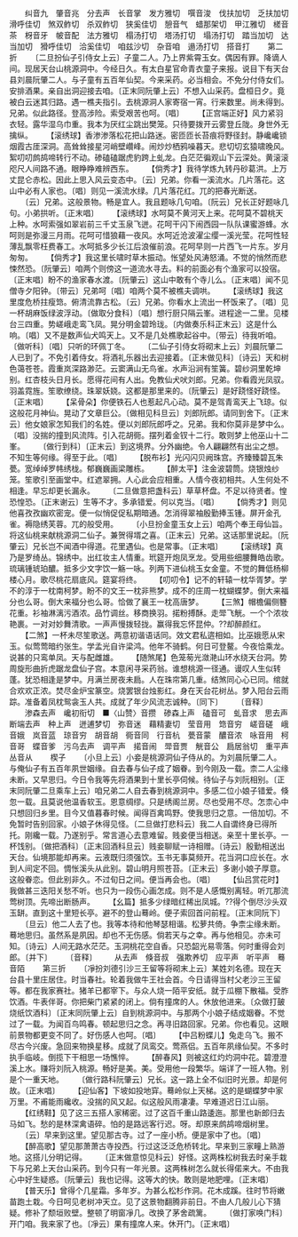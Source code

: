 <!-- { "loadSidebar": true } -->
　　纠音九　肇音兆　分去声　长音掌　发方雅切　噀音浚　伐扶加切　乏扶加切　滑呼佳切　煞双鲊切　杀双鲊切　狭奚佳切　憩音气　蜡那架切　甲江雅切　槎音茶　枒音牙　帔音配　法方雅切　榻汤打切　塔汤打切　塌汤打切　踏当加切　达当加切　猾呼佳切　洽奚佳切　咱兹沙切　杂音咱　遢汤打切　搭音打
　　第二折
　　〔二旦扮仙子引侍女上云〕子童二人。乃上界紫霄玉女。偶因有罪。降谪人间。现居天台山桃源洞中。今经日久。有太白星官命青衣童子来报。说目下有天台县刘晨阮肇二人。与子童有五百年仙契。今来采药。必当相会。不免分付侍女们。安排酒果。亲自出洞迎接去咱。〔正末同阮肇上云〕不想入山采药。盘桓日夕。竟被白云迷其归路。遇一樵夫指引。去桃源洞人家寄宿一宵。行来数里。尚未得到。兄弟。似此路径。登高涉险。索受艰苦也呵。〔唱〕
　　【正宫端正好】风力紧羽衣轻。露华湿乌巾重。我本为厌红尘跳出樊笼。只待要拨开云雾登丘陇。身世外无擒纵。
　　【滚绣球】香渗渗落松花把山路迷。密匝匝长苔痕将野径封。静巉巉锁烟霞古厓深洞。高耸耸接星河峭壁巑峰。闹炒炒栖鸦噪暮天。悲切切玄猿啸晚风。絮叨叨鹧鸪啼转行不动。碜磕磕踞虎豹跨上虬龙。白茫茫徧观山下云深处。黄滚滚咫尺人间路不通。眼睁睁难辨西东。
　　【倘秀才】我待学炼九转丹砂葛洪。上万丈昆仑赤松。因此上思入风云变态中。〔云〕兄弟。你看一溪流水。几片落花。这山中必有人家也。〔唱〕则见一溪流水绿。几片落花红。兀的把春光断送。
　　〔云〕兄弟。这般景物。畅是宜人。我且题咏几句咱。〔阮云〕兄长正好题咏几句。小弟拱听。〔正末唱〕
　　【滚绣球】水呵莫不黄河天上来。花呵莫不碧桃天上种。水呵索强如翠岩前三千丈玉泉飞迸。花呵干闪下闹西园一队队课蜜游蜂。水呵则是弥漫三月雨。花呵可惜狼藉一夜风。水呵近沧波濯尘缨一溪光莹。花呵性轻薄乱飘零枉费春工。水呵抵多少长江后浪催前浪。花呵早则一片西飞一片东。岁月匆匆。
　　【倘秀才】我这里长啸时草木振动。怅望处风涛怒涌。不觉的悄然而悲悚然恐。〔阮肇云〕咱两个则傍这一道流水寻去。料的前面必有个渔家可以投宿。〔正末唱〕盼不的渔家春水渡。〔阮肇云〕这山中敢有个寺儿么。〔正末唱〕闻不见僧寺夕阳钟。〔带云〕兄弟呵〔唱〕咱两个莫不被樵夫调哄。
　　【滚绣球】我这里度危桥拄瘦筇。俯清流靠古松。〔云〕兄弟。你看水上流出一杯饭来了。〔唱〕见一杯胡麻饭绿波浮动。〔做取分食科〕〔唱〕想行厨只隔云峯。进程途一二里。见楼台三四重。势嵯峨走鸾飞凤。晃分明金碧玲珑。〔内做奏乐科正末云〕这是什么响。〔唱〕又不是数声仙犬鸣天上。又不是几处樵歌起谷中。〔带云〕待我听咱。〔做听科〕〔唱〕只听的环佩丁冬。
　　〔二仙子引侍女将砌末上云〕刘晨阮肇二人已到了。不免引着侍女。将酒礼乐器出去迎接着。〔正末做见科〕〔诗云〕天和树色蔼苍苍。霞重岚深路渺茫。云窦满山无鸟雀。水声沿涧有笙簧。碧纱洞里乾坤别。红杏枝头日月长。愿得花间有人出。免教仙犬吠刘郎。兄弟。你看霞光凤驭。羽盖霓旌。笙歌缭绕。珠翠妖娆。这都是那里来的。〔阮肇云〕是好跷怪好跷怪。〔正末唱〕
　　【呆骨朵】你便铁石人也惹起凡心动。莫不是驾青鸾天上飞琼。似这般花月神仙。晃动了文章巨公。〔做相见科旦云〕刘郎阮郎。请同到舍下。〔正末云〕他女娘家怎知我们的名姓。便以刘郎阮郎呼之。兄弟。我和你莫非是梦中么。〔唱〕没揣的撞到风流阵。引入花胡衕。摆列着金钗十二行。敢则梦上他巫山十二峯。
　　〔做行到科〕〔正末云〕到这境界。分外幽绝。令人翩翩然有出尘之想。不知生等何缘。得至于此。〔唱〕
　　【脱布衫】光闪闪贝阙珠宫。齐臻臻碧瓦朱甍。宽绰绰罗帏绣栊。郁巍巍画梁雕栋。
　　【醉太平】注金波碧筒。烧银烛纱笼。笙歌引至画堂中。红遮翠拥。人心此会应相重。人情今夜初相共。人生何处不相逢。早忘却更长漏永。
　　〔二旦做意把盏科云〕草草杯盘。不足以待贤者。惶恐惶恐。〔正末谢云〕生等不才。多承错爱。何以克当。〔唱〕
　　【倘秀才】则见他喜孜孜幽欢密宠。便一似悄促促私期暗通。怎消得翠袖殷勤捧玉锺。屏开金孔雀。褥隐绣芙蓉。兀的般受用。
　　〔小旦扮金童玉女上云〕咱两个奉王母仙旨。将这仙桃来献桃源洞二仙子。兼贺得壻之喜。〔正末云〕兄弟。这话那里说起。〔阮肇云〕兄长岂不闻酒中得道。花里遇仙。也是常事。〔正末唱〕
　　【滚绣球】真乃是罗绮丛。锦绣中。出红妆主人情重。玳筵开炮凤烹龙。受用些细腰舞皓齿歌。琉璃锺琥珀醲。抵多少文字饮一觞一咏。列两下进仙桃玉女金童。不觉的舞低杨柳楼心月。歌尽桃花扇底风。筵宴将终。
　　【叨叨令】记不的轩辕一枕华胥梦。学不的淳于一枕南柯梦。盼不的文王一枕非熊梦。成不的庄周一枕蝴蝶梦。倒大来福分也么哥。倒大来福分也么哥。恰做了襄王一枕高唐梦。
　　【三煞】帽檐偏侧簪花重。衫袖淋漓污酒浓。品竹调丝。移商换羽。掿粉搏酥。走斝飞觥。一个个浓妆艳裹。一对对妙舞清歌。一声声慢拨轻拢。赢得我忘怀昆仲。??却醉颜红。
　　【二煞】一杯未尽笙歌送。两意初谐语话同。效文君私逩相如。比巫娥愿从宋玉。似莺莺暗约张生。学孟光自许梁鸿。他年不骑鹤。何日可登鳌。今夜恰乘龙。说甚的只鸾单凤。天与配雌雄。
　　【随煞尾】色笼茐光潋滟山环水绕天台洞。势周旋形曲折虎踞龙盘仙子宫。本意闲寻采药翁。谁想桃源一径通。谩叹人生似转蓬。犹恐相逢是梦中。月满兰房夜未扃。人在珠帘第几重。结煞同心心已同。绾就合欢欢正浓。焚尽金炉宝篆空。烧罢银台烛影红。身在天台花树丛。梦入阳台云雨踪。准备着凤枕鸳衾玉人共。成就了年少风流志诚种。〔同下〕
　　〔音释〕
　　渗森去声　巉初衔切　■〈山赞〉音攒　碜森上声　磕音可　虬音求　思去声　断端去声　种上声　迸逋梦切　弥音迷　藉精妻切　莹音用　筇音穷　嵯音磋　峨音娥　岚音蓝　琼音穷　胡音胡　衕音同　行音杭　甍音蒙　醲音浓　咏音用　柯音哥　蝶音爹　污乌去声　调平声　掿音闹　斝音贾　觥音公　扃居翁切　重平声　丛音从
　　楔子
　　〔小旦上云〕小妾是桃源洞仙子侍从的。为刘晨阮肇二人。与俺仙子有五百年夙世姻缘。自去春与仙子成了姻眷。到今刚及一载。柰二人尘缘未断。又早思归。今日令我等先将酒果到十里长亭伺候。待仙子与刘阮相别。〔正末同阮肇二旦乘车上云〕咱兄弟二人自去春到桃源洞中。多感二位小娘子错爱。倏忽一载。且莫说他温香软玉。恩意绸缪。只是绣阁兰房。尽也受用不尽。怎柰心中只想回归乡里。目今又值暮春时候。闻得百禽鸣野。使我思归之意。一倍加切。不免暂时告别回家。小娘子休得见怪。〔二旦做打悲科云〕我二人自谓终身已得所托。刚纔一载。乃遂别乎。常言道心去意难留。贱妾便当相送。亲至十里长亭。一杯饯别。〔做把酒科〕〔正末回酒科旦云〕贱妾聊赋一诗相赠。〔诗云〕殷勤相送出天台。仙境那能却再来。云液既归须强饮。玉书无事莫频开。花当洞口应长在。水到人间定不回。惆怅溪头从此别。碧山明月照苍苔。〔正末云〕多谢小娘子厚意。这般眷恋。但此别非久。不过旬日之间。便当再会也。〔唱〕
　　【仙吕赏花时】我做甚三迭阳关愁不听。也只为一段伤心画怎成。则不是人感慨别离轻。听兀那流莺树顶。先啼出断肠声。
　　【幺篇】抵多少绿暗红稀出凤城。??得个倒尽沙头双玉缾。直到这十里短长亭。避不的登山蓦岭。便子索回首问前程。〔正末同阮下〕
　　〔旦云〕他二人去了也。我等本待和他琴瑟相谐。松萝共倚。争柰尘缘未断。蓦地思归。虽然系是夙因。却也不无伤感。倘若天与之幸。再与他相见。亦未可知。〔诗云〕人间无路水茫茫。玉洞桃花空自香。只恐韶光易零落。何时重得会刘郎。〔并下〕
　　〔音释〕
　　从去声　倏音叔　强欺养切　应平声　听平声　蓦音陌
　　第三折
　　〔凈扮刘德引沙三王留等将砌末上云〕某姓刘名德。现在天台县十里庄居住。时当春社。轮着我做牛王社会首。今日请得当村父老沙三王留等。都在我家赛社。猪羊已都宰下。与众人烧一陌平安纸。就于瓜棚下散福。受胙饮酒。牛表伴哥。你把柴门紧紧的闭上。倘有撞席的人。休放他进来。〔众做打皷烧纸饮酒科〕〔正末同阮肇上云〕自到桃源洞中。与那两个小娘子结成姻眷。不觉过了一载。为闻百鸟鸣春。顿起思归之念。再寻旧路回家。兄弟。你也看见。这眼前景物都更变不同了。好伤感人也呵。〔唱〕
　　【中吕粉蝶儿】兔走乌飞。搬不尽古今兴废。急回来物换星移。成就了凤鸾交。莺燕侣。五百年夙缘仙契。不多时执手临岐。倒揽下干相思一场憔悴。
　　【醉春风】则被这红灼灼洞中花。碧澄澄溪上水。赚将刘阮入桃源。畅好是美。美。受用他一段繁华。端详了一班人物。别是个一重天地。
　　〔做行路科阮肇云〕兄长。这一路上全不似旧时光景。却是何故。〔正末唱〕
　　【迎仙客】下坡如投地穽。蓦岭似上天梯。这的是蝴蝶梦中家万里。不甫能雨纔收。没揣的风又起。似这般风雨凄凄。早难道迟日江山丽。
　　【红绣鞋】见了这三五搭人家稀密。过了这百千重山路逶迤。那里也新郎归去马如飞。愁的是林深禽语碎。怕的是路远客行迟。呀。却原来鹧鸪啼烟树里。
　　〔云〕早来到这里。望见那古寺。过了一座小桥。便是家中了也。〔唱〕
　　【醉高歌】望见那萧萧古寺投西。行过这泛泛危桥转北。早来到三家疃上熟游地。这搭儿分明记得。
　　〔正末做意惊见科云〕好怪。这两株松树我去时亲手栽下与兄弟上天台山采药。到今只有一年光景。这两株树怎么就长得偌来大。不由我心中好生疑惑。〔阮肇云〕我也记得。这等大的快。敢则是地肥哩。〔正末唱〕
　　【普天乐】曾得个几星霜。多年岁。为甚么松杉作洞。花木成蹊。往时节将嫩苗跑土栽。今日呵见老树冲天立。见了这景物翻腾非前日。不由人几般儿心下猜疑。修补了颓垣败壁。整顿了明窗凈几。改换了茅舍疏篱。
　　〔做打家唤门科〕开门咱。我来家了也。〔凈云〕果有撞席人来。休开门。〔正末唱〕
